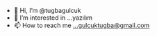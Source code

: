 - 👋 Hi, I’m @tugbagulcuk
- 👀 I’m interested in ...yazılım 
- 📫 How to reach me ...gulcuktugba@gmail.com

<!---
tugbagulcuk/tugbagulcuk is a ✨ special ✨ repository because its `README.md` (this file) appears on your GitHub profile.
You can click the Preview link to take a look at your changes.
--->
